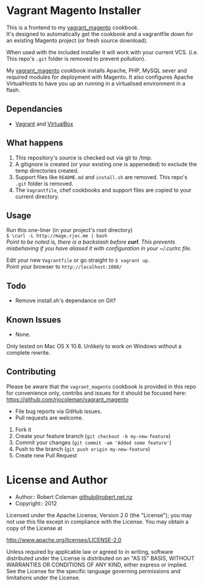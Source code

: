 Vagrant Magento Installer
===


This is a frontend to my [vagrant_magento](https://github.com/rjocoleman/vagrant_magento) cookbook.  
It's designed to automatically get the cookbook and a vagrantfile down for an existing Magento project (or fresh source download).

When used with the included installer it will work with your current VCS. (i.e. This repo's `.git` folder is removed to prevent pollution).

My [vagrant_magento](https://github.com/rjocoleman/vagrant_magento) cookbook installs Apache, PHP, MySQL sever and required modules for deployment with Magento. It also configures Apache VirtualHosts to have you up an running in a virtualised environment in a flash.  


Dependancies
------------

* [Vagrant](http://www.vagrantup.com/) and [VirtualBox](https://www.virtualbox.org)


What happens
------------
1. This repository's source is checked out via git to /tmp.
2. A gitignore is created (or your existing one is appeneded) to exclude the temp directories created.
3. Support files like `README.md` and `install.sh` are removed. This repo's `.git` folder is removed. 
4. The `Vagrantfile`, chef cookbooks and support files are copied to your current directory.


Usage
-----

Run this one-liner (in your project's root directory)  
`$ \curl -L http://mage.rjoc.me | bash `  
_Point to be noted is, there is a backslash before __curl__. This prevents misbehaving if you have aliased it with configuration in your ~/.curlrc file._  

Edit your new `Vagrantfile` or go straight to `$ vagrant up`.  
Point your browser to `http://localhost:1080/`  

Todo
----

* Remove install.sh's dependance on Git?


Known Issues
------------

* None.

Only tested on Mac OS X 10.8. Unlikely to work on Windows without a complete rewrite.


Contributing
------------

Please be aware that the `vagrant_magento` cookbook is provided in this repo for convenience only, contribs and issues for it should be focused here: https://github.com/rjocoleman/vagrant_magento


* File bug reports via GitHub issues.
* Pull requests are welcome.


1. Fork it
2. Create your feature branch (`git checkout -b my-new-feature`)
3. Commit your changes (`git commit -am 'Added some feature'`)
4. Push to the branch (`git push origin my-new-feature`)
5. Create new Pull Request



License and Author
===================

* Author:: Robert Coleman <github@robert.net.nz>
* Copyright:: 2012

Licensed under the Apache License, Version 2.0 (the "License");
you may not use this file except in compliance with the License.
You may obtain a copy of the License at

http://www.apache.org/licenses/LICENSE-2.0

Unless required by applicable law or agreed to in writing, software
distributed under the License is distributed on an "AS IS" BASIS,
WITHOUT WARRANTIES OR CONDITIONS OF ANY KIND, either express or implied.
See the License for the specific language governing permissions and
limitations under the License.